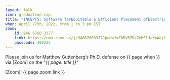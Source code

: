 ```yaml
---
layout: talk
icon: graduation-cap
title: "INCEPTS: Software forEquitable & Efficient Placement ofElectric Vehicle Chargers & Skyports"
when: April 27th, 2022, from 1 to 3 pm EST
zoom:
    id: 946 6760 3377
    link: https://cmu.zoom.us/j/94667603377?pwd=YmZNRVBZRzZnMElJeXpWajBIdnd4QT09
    passcode: 462235
---
```



Please join us for Matthew Guttenberg’s Ph.D. defense on {{ page.when }} via [Zoom] on the "*{{ page. title }}*"

[Zoom]: {{ page.zoom.link }}
